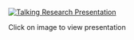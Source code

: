 [![Talking Research Presentation](https://i.imgur.com/QvKHFaL.png)](https://www.youtube.com/watch?v=7mS-Mr4KnFs)

Click on image to view presentation